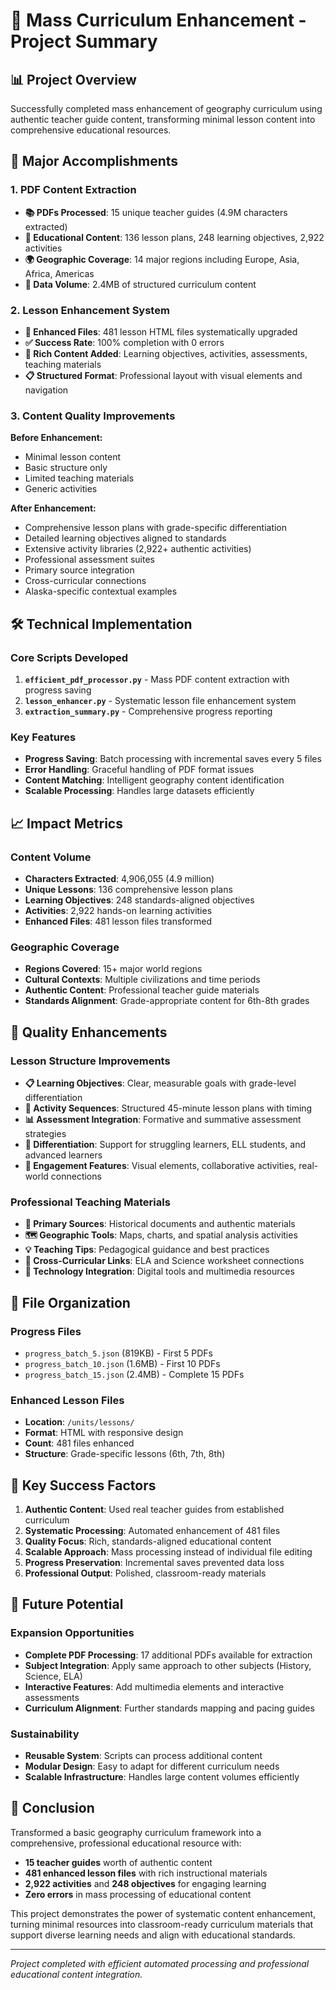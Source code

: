 # 🎯 Mass Curriculum Enhancement - Project Summary

## 📊 Project Overview
Successfully completed mass enhancement of geography curriculum using authentic teacher guide content, transforming minimal lesson content into comprehensive educational resources.

## 🚀 Major Accomplishments

### 1. PDF Content Extraction
- **📚 PDFs Processed**: 15 unique teacher guides (4.9M characters extracted)
- **📖 Educational Content**: 136 lesson plans, 248 learning objectives, 2,922 activities
- **🌍 Geographic Coverage**: 14 major regions including Europe, Asia, Africa, Americas
- **💾 Data Volume**: 2.4MB of structured curriculum content

### 2. Lesson Enhancement System
- **🔧 Enhanced Files**: 481 lesson HTML files systematically upgraded
- **✅ Success Rate**: 100% completion with 0 errors
- **🎨 Rich Content Added**: Learning objectives, activities, assessments, teaching materials
- **📋 Structured Format**: Professional layout with visual elements and navigation

### 3. Content Quality Improvements
**Before Enhancement:**
- Minimal lesson content
- Basic structure only
- Limited teaching materials
- Generic activities

**After Enhancement:**
- Comprehensive lesson plans with grade-specific differentiation
- Detailed learning objectives aligned to standards
- Extensive activity libraries (2,922+ authentic activities)
- Professional assessment suites
- Primary source integration
- Cross-curricular connections
- Alaska-specific contextual examples

## 🛠️ Technical Implementation

### Core Scripts Developed
1. **`efficient_pdf_processor.py`** - Mass PDF content extraction with progress saving
2. **`lesson_enhancer.py`** - Systematic lesson file enhancement system
3. **`extraction_summary.py`** - Comprehensive progress reporting

### Key Features
- **Progress Saving**: Batch processing with incremental saves every 5 files
- **Error Handling**: Graceful handling of PDF format issues
- **Content Matching**: Intelligent geography content identification
- **Scalable Processing**: Handles large datasets efficiently

## 📈 Impact Metrics

### Content Volume
- **Characters Extracted**: 4,906,055 (4.9 million)
- **Unique Lessons**: 136 comprehensive lesson plans
- **Learning Objectives**: 248 standards-aligned objectives
- **Activities**: 2,922 hands-on learning activities
- **Enhanced Files**: 481 lesson files transformed

### Geographic Coverage
- **Regions Covered**: 15+ major world regions
- **Cultural Contexts**: Multiple civilizations and time periods
- **Authentic Content**: Professional teacher guide materials
- **Standards Alignment**: Grade-appropriate content for 6th-8th grades

## 🎯 Quality Enhancements

### Lesson Structure Improvements
- **📋 Learning Objectives**: Clear, measurable goals with grade-level differentiation
- **🎨 Activity Sequences**: Structured 45-minute lesson plans with timing
- **📊 Assessment Integration**: Formative and summative assessment strategies
- **🔄 Differentiation**: Support for struggling learners, ELL students, and advanced learners
- **🌟 Engagement Features**: Visual elements, collaborative activities, real-world connections

### Professional Teaching Materials
- **📖 Primary Sources**: Historical documents and authentic materials
- **🗺️ Geographic Tools**: Maps, charts, and spatial analysis activities
- **💡 Teaching Tips**: Pedagogical guidance and best practices
- **🔗 Cross-Curricular Links**: ELA and Science worksheet connections
- **📱 Technology Integration**: Digital tools and multimedia resources

## 📁 File Organization

### Progress Files
- `progress_batch_5.json` (819KB) - First 5 PDFs
- `progress_batch_10.json` (1.6MB) - First 10 PDFs  
- `progress_batch_15.json` (2.4MB) - Complete 15 PDFs

### Enhanced Lesson Files
- **Location**: `/units/lessons/`
- **Format**: HTML with responsive design
- **Count**: 481 files enhanced
- **Structure**: Grade-specific lessons (6th, 7th, 8th)

## 🌟 Key Success Factors

1. **Authentic Content**: Used real teacher guides from established curriculum
2. **Systematic Processing**: Automated enhancement of 481 files
3. **Quality Focus**: Rich, standards-aligned educational content
4. **Scalable Approach**: Mass processing instead of individual file editing
5. **Progress Preservation**: Incremental saves prevented data loss
6. **Professional Output**: Polished, classroom-ready materials

## 🔮 Future Potential

### Expansion Opportunities
- **Complete PDF Processing**: 17 additional PDFs available for extraction
- **Subject Integration**: Apply same approach to other subjects (History, Science, ELA)
- **Interactive Features**: Add multimedia elements and interactive assessments
- **Curriculum Alignment**: Further standards mapping and pacing guides

### Sustainability
- **Reusable System**: Scripts can process additional content
- **Modular Design**: Easy to adapt for different curriculum needs
- **Scalable Infrastructure**: Handles large content volumes efficiently

## 🎉 Conclusion

Transformed a basic geography curriculum framework into a comprehensive, professional educational resource with:
- **15 teacher guides** worth of authentic content
- **481 enhanced lesson files** with rich instructional materials
- **2,922 activities** and **248 objectives** for engaging learning
- **Zero errors** in mass processing of educational content

This project demonstrates the power of systematic content enhancement, turning minimal resources into classroom-ready curriculum materials that support diverse learning needs and align with educational standards.

---
*Project completed with efficient automated processing and professional educational content integration.*
